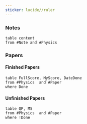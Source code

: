 ```yaml
---
sticker: lucide//ruler
---
```


### Notes
```dataview
table content
from #Note and #Physics 
```
### Papers

#### Finished Papers
```dataview
table FullScore, MyScore, DateDone
from #Physics  and #Paper
where Done
```
#### Unfinished Papers
```dataview
table QP, MS
from #Physics  and #Paper
where !Done
```
